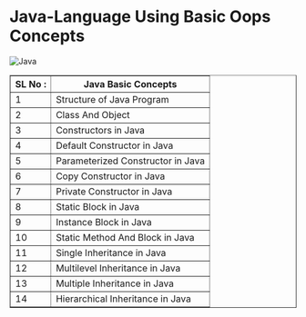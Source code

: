 # Java-Language Using Basic Oops Concepts            

![Java](https://img.shields.io/badge/java-%23ED8B00.svg?style=for-the-badge&logo=java&logoColor=white) 

<table border="1">
        <tr>
            <th>
                SL No :
            </th>
            <th>
                Java Basic Concepts
            </th>
        </tr>
        <tr>
            <td>
                1
            </td>
            <td>
                Structure of Java Program
            </td>
        </tr>
         <tr>
            <td>
                2
            </td>
            <td>
                Class And Object
            </td>
        </tr>
        <tr>
            <td>
                3
            </td>
            <td>
                Constructors in Java
            </td>
        </tr>
        <tr>
            <td>
                4
            </td>
            <td>
                Default Constructor in Java
            </td>
        </tr>
        <tr>
            <td>
                5
            </td>
            <td>
                Parameterized Constructor in Java
            </td>
        </tr>
        <tr>
            <td>
                6
            </td>
            <td>
                Copy Constructor in Java
            </td>
        </tr>
        <tr>
            <td>
                7
            </td>
            <td>
                Private Constructor in Java
            </td>
        </tr>
        <tr>
            <td>
                8
            </td>
            <td>
                Static Block in Java
            </td>
        </tr>
        <tr>
            <td>
                9
            </td>
            <td>
                Instance Block in Java
            </td>
        </tr>
        <tr>
            <td>
                10
            </td>
            <td>
                Static Method And Block in Java
            </td>
        </tr>
        <tr>
            <td>
                11
            </td>
            <td>
                Single Inheritance in Java
            </td>
        </tr>
        <tr>
            <td>
                12
            </td>
            <td>
                Multilevel Inheritance in Java
            </td>
        </tr>
        <tr>
            <td>
                13
            </td>
            <td>
                Multiple Inheritance in Java
            </td>
        </tr>
        <tr>
            <td>
                14
            </td>
            <td>
                Hierarchical Inheritance in Java
            </td>
        </tr>
</table>

